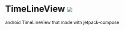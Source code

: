 # TimeLineView [![](https://img.shields.io/maven-metadata/v.svg?label=Maven%20Central&metadataUrl=https%3A%2F%2Frepo1.maven.org%2Fmaven2%2Fio%2Fgithub%2Fjisungbin%2Ftimelineview%2Fmaven-metadata.xml)](https://search.maven.org/artifact/io.github.jisungbin/timelineview)
android TimeLineView that made with jetpack-compose
